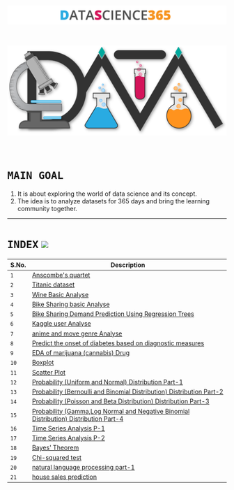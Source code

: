 <p align="center">
  <img src="Logo/Awesom-Data-Science-Text.png " />
</p>
<br>
<p align="center">
  <img width="600px" src="Logo/Awesom-Data-Science-shadow.png " />
</p>
<br>

# `MAIN GOAL`

1. It is about exploring the world of data science and its concept.
2. The idea is to analyze datasets for 365 days and bring the learning community together.

---------------------------------------------------------------------------------------------
# `INDEX`                                                    ![](https://raw.githubusercontent.com/jmhobbs/cultofthepartyparrot.com/master/parrots/parrot.gif)

|S.No.| Description|
|---|-------------|
|`1`|[Anscombe's quartet](https://github.com/HiteshGorana/DataScience365/blob/master/DataScience365/Day%201/01%20Date%20%5B31-8-2018%5D%20Notebook.ipynb)|
|`2`|[Titanic dataset](https://github.com/HiteshGorana/DataScience365/blob/master/DataScience365/Day%202/Titanic.ipynb)|
|`3`|[Wine Basic Analyse](https://github.com/HiteshGorana/DataScience365/blob/master/DataScience365/Day%203/wine%20quality.ipynb)|
|`4`|[Bike Sharing basic Analyse](https://github.com/HiteshGorana/DataScience365/blob/master/DataScience365/Day%204/hour.ipynb)|
|`5`|[Bike Sharing Demand Prediction Using Regression Trees](https://github.com/HiteshGorana/DataScience365/blob/master/DataScience365/Day%205/Implementing%20random%20forest%20.ipynb)|
|`6`|[Kaggle user Analyse](https://github.com/HiteshGorana/DataScience365/blob/master/DataScience365/Day%206/Kaggle%20user%20info.ipynb)|
|`7`|[anime and move genre Analyse](https://github.com/HiteshGorana/DataScience365/tree/master/DataScience365/Day%207)|
| `8`   | [Predict the onset of diabetes based on diagnostic measures](https://github.com/HiteshGorana/DataScience365/blob/master/DataScience365/Day%208/prediction.ipynb) |
|`9`|[EDA of marijuana (cannabis) Drug](https://github.com/HiteshGorana/DataScience365/blob/master/DataScience365/Day%209/EDA%20Cannabis.ipynb)|
|`10`|[Boxplot](https://github.com/HiteshGorana/DataScience365/blob/master/DataScience365/Day-10/BOXPLOT.ipynb)|
|`11`|[Scatter Plot](https://github.com/HiteshGorana/DataScience365/blob/master/DataScience365/Day-11/Scatter%20Plot.ipynb)|
|`12`|[Probability (Uniform and Normal) Distribution Part-1](https://github.com/HiteshGorana/DataScience365/blob/master/DataScience365/Day-12/Probability%20Distributions.ipynb)|
|`13`|[Probability (Bernoulli and Binomial Distribution) Distribution Part-2](https://github.com/HiteshGorana/DataScience365/blob/master/DataScience365/Day-13/Probability%20Distributions%20part-2.ipynb)|
|`14`|[Probability (Poisson and Beta Distribution) Distribution Part-3](https://github.com/HiteshGorana/DataScience365/blob/master/DataScience365/Day-14/Probability%20Distributions%20part-3.ipynb)|
|`15`|[Probability (Gamma,Log Normal and Negative Binomial Distribution) Distribution Part-4](https://github.com/HiteshGorana/DataScience365/blob/master/DataScience365/Day-15/Probability%20Distributions%20part-4.ipynb)|
|`16`|[Time Series Analysis P-1](https://github.com/HiteshGorana/DataScience365/blob/master/DataScience365/Day-16/Time%20Series%20Analysis%20part-1.ipynb)|
|`17`|[Time Series Analysis P-2](https://github.com/HiteshGorana/DataScience365/blob/master/DataScience365/Day-17/Time%20Series%20part-2.ipynb)|
|`18`|[Bayes' Theorem](https://github.com/HiteshGorana/DataScience365/blob/master/DataScience365/Day-18/Bayes'%20Theorem.ipynb)|
|`19`|[Chi-squared test](https://github.com/HiteshGorana/DataScience365/blob/master/DataScience365/Day-19/Chi_Square.ipynb)|
|`20`|[natural language processing part-1](https://github.com/HiteshGorana/DataScience365/blob/master/DataScience365/Day-20/nltk%20p-1.ipynb)|
|`21`|[house sales prediction ](https://github.com/HiteshGorana/DataScience365/blob/master/DataScience365/Day-21/housesales.ipynb)|
